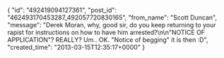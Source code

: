  {
   "id": "492419094127361",
   "post_id": "462493170453287_492057720830165",
   "from_name": "Scott Duncan",
   "message": "Derek Moran, why, good sir, do you keep returning to your rapist for instructions on how to have him arrested?\n\n\"NOTICE OF APPLICATION\"? REALLY? Um.. OK. \"Notice of begging\" it is then :D",
   "created_time": "2013-03-15T12:35:17+0000"
 }
